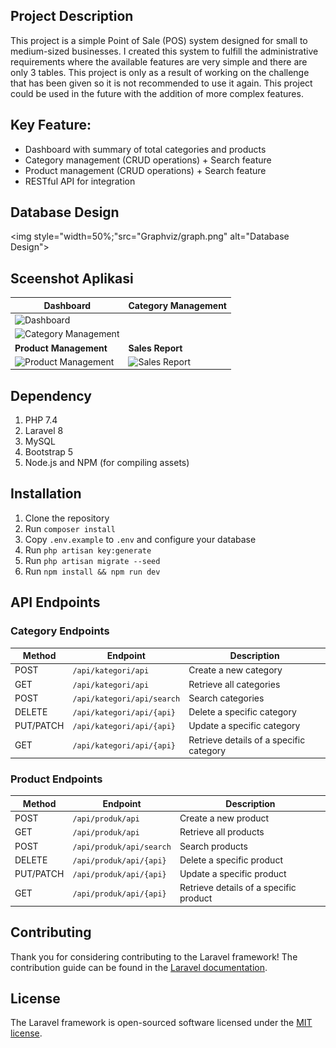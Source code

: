 ## Project Description

This project is a simple Point of Sale (POS) system designed for small to medium-sized businesses. I created this system to fulfill the administrative requirements where the available features are very simple and there are only 3 tables. This project is only as a result of working on the challenge that has been given so it is not recommended to use it again. This project could be used in the future with the addition of more complex features.

## Key Feature:
- Dashboard with summary of total categories and products
- Category management (CRUD operations) + Search feature
- Product management (CRUD operations) + Search feature
- RESTful API for integration

## Database Design
<img style="width=50%;"src="Graphviz/graph.png" alt="Database Design">

## Sceenshot Aplikasi 
| Dashboard | Category Management |
|-----------|---------------------|
| ![Dashboard](<img src="Graphviz/graph.png" alt="Database Design">)
 | ![Category Management](https://via.placeholder.com/400x200.png?text=Category+Management) |
| **Product Management** | **Sales Report** |
| ![Product Management](https://via.placeholder.com/400x200.png?text=Product+Management) | ![Sales Report](https://via.placeholder.com/400x200.png?text=Sales+Report) |



## Dependency
1. PHP 7.4
2. Laravel 8
3. MySQL
4. Bootstrap 5
5. Node.js and NPM (for compiling assets)

## Installation

1. Clone the repository
2. Run `composer install`
3. Copy `.env.example` to `.env` and configure your database
4. Run `php artisan key:generate`
5. Run `php artisan migrate --seed`
6. Run `npm install && npm run dev`

## API Endpoints
### Category Endpoints

| Method      | Endpoint                   | Description                               |
|-------------|----------------------------|-------------------------------------------|
| POST        | `/api/kategori/api`        | Create a new category                     |
| GET         | `/api/kategori/api`        | Retrieve all categories                   |
| POST        | `/api/kategori/api/search` | Search categories                         |
| DELETE      | `/api/kategori/api/{api}`  | Delete a specific category                |
| PUT/PATCH   | `/api/kategori/api/{api}`  | Update a specific category                |
| GET         | `/api/kategori/api/{api}`  | Retrieve details of a specific category   |

### Product Endpoints

| Method      | Endpoint                  | Description                              |
|-------------|---------------------------|------------------------------------------|
| POST        | `/api/produk/api`         | Create a new product                     |
| GET         | `/api/produk/api`         | Retrieve all products                    |
| POST        | `/api/produk/api/search`  | Search products                          |
| DELETE      | `/api/produk/api/{api}`   | Delete a specific product                |
| PUT/PATCH   | `/api/produk/api/{api}`   | Update a specific product                |
| GET         | `/api/produk/api/{api}`   | Retrieve details of a specific product   |

## Contributing

Thank you for considering contributing to the Laravel framework! The contribution guide can be found in the [Laravel documentation](https://laravel.com/docs/contributions).

## License

The Laravel framework is open-sourced software licensed under the [MIT license](https://opensource.org/licenses/MIT).
